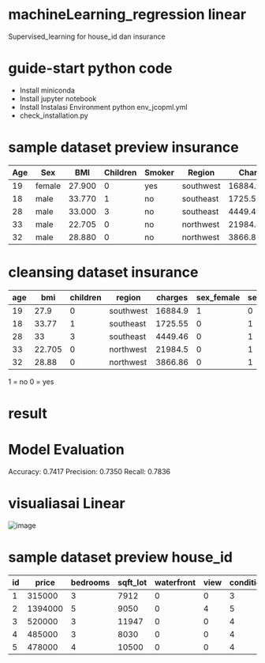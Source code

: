 # machineLearning_regression linear
Supervised_learning for house_id dan insurance

# guide-start python code 

- Install miniconda
- Install jupyter notebook
- Install Instalasi Environment python env_jcopml.yml
- check_installation.py

# sample dataset preview insurance 

| Age | Sex   | BMI   | Children | Smoker | Region    | Charges     |
|-----|-------|-------|----------|--------|-----------|-------------|
| 19  | female| 27.900| 0        | yes    | southwest | 16884.92400 |
| 18  | male  | 33.770| 1        | no     | southeast | 1725.55230  |
| 28  | male  | 33.000| 3        | no     | southeast | 4449.46200  |
| 33  | male  | 22.705| 0        | no     | northwest | 21984.47061 |
| 32  | male  | 28.880| 0        | no     | northwest | 3866.85520  |

# cleansing dataset insurance

|   age |    bmi |   children | region    |    charges |   sex_female |   sex_male |   smoker_encode |
|-------|--------|------------|-----------|------------|--------------|------------|-----------------|
|    19 |  27.9  |          0 | southwest |   16884.9  |            1 |          0 |               1 |
|    18 |  33.77 |          1 | southeast |    1725.55 |            0 |          1 |               0 |
|    28 |  33    |          3 | southeast |    4449.46 |            0 |          1 |               0 |
|    33 |  22.705|          0 | northwest |   21984.5  |            0 |          1 |               0 |
|    32 |  28.88 |          0 | northwest |    3866.86 |            0 |          1 |               0 |

1 = no
0 = yes

# result 
# Model Evaluation
Accuracy: 0.7417
Precision: 0.7350
Recall: 0.7836

# visualiasai Linear 

![image](https://github.com/kmnvz-mayvez/Regression_linear_machine-learning/assets/55338832/0d4f559b-eae0-43ce-b250-dbd2d75748e9)

# sample dataset preview house_id 

| id  | price   | bedrooms | sqft_lot | waterfront | view | condition | sqft_above | sqft_basement | bathrooms | floors | sqft_living |
| --- | ------- | -------- | -------- | ---------- | ---- | --------- | ---------- | ------------- | --------- | ------ | ----------- |
| 1   | 315000  | 3        | 7912     | 0          | 0    | 3         | 1340       | 0.0           | 1.5       | 1.5    | 1340        |
| 2   | 1394000 | 5        | 9050     | 0          | 4    | 5         | 3370       | NaN           | 2.5       | 2      | 3650        |
| 3   | 520000  | 3        | 11947    | 0          | 0    | 4         | 1930       | NaN           | 2         | 1      | 1930        |
| 4   | 485000  | 3        | 8030     | 0          | 0    | 4         | 1000       | NaN           | 2.3       | 1      | 2000        |
| 5   | 478000  | 4        | 10500    | 0          | 0    | 4         | 1140       | NaN           | 2.5       | 1      | 1940        |



